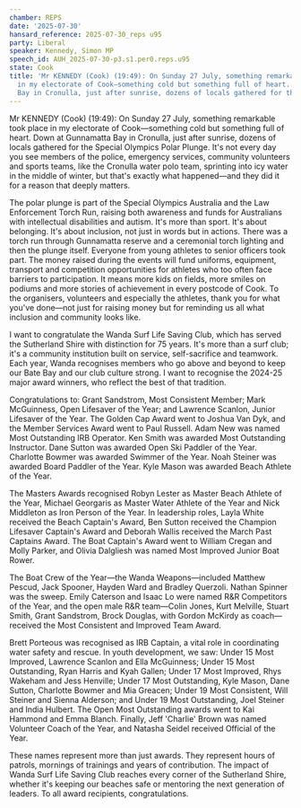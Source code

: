 ```yaml
---
chamber: REPS
date: '2025-07-30'
hansard_reference: 2025-07-30_reps u95
party: Liberal
speaker: Kennedy, Simon MP
speech_id: AUH_2025-07-30-p3.s1.per0.reps.u95
state: Cook
title: 'Mr KENNEDY (Cook) (19:49): On Sunday 27 July, something remarkable took place
  in my electorate of Cook—something cold but something full of heart. Down at Gunnamatta
  Bay in Cronulla, just after sunrise, dozens of locals gathered for the Special Ol...'
---
```


Mr KENNEDY (Cook) (19:49): On Sunday 27 July, something remarkable took place in my electorate of Cook—something cold but something full of heart. Down at Gunnamatta Bay in Cronulla, just after sunrise, dozens of locals gathered for the Special Olympics Polar Plunge. It's not every day you see members of the police, emergency services, community volunteers and sports teams, like the Cronulla water polo team, sprinting into icy water in the middle of winter, but that's exactly what happened—and they did it for a reason that deeply matters.

The polar plunge is part of the Special Olympics Australia and the Law Enforcement Torch Run, raising both awareness and funds for Australians with intellectual disabilities and autism. It's more than sport. It's about belonging. It's about inclusion, not just in words but in actions. There was a torch run through Gunnamatta reserve and a ceremonial torch lighting and then the plunge itself. Everyone from young athletes to senior officers took part. The money raised during the events will fund uniforms, equipment, transport and competition opportunities for athletes who too often face barriers to participation. It means more kids on fields, more smiles on podiums and more stories of achievement in every postcode of Cook. To the organisers, volunteers and especially the athletes, thank you for what you've done—not just for raising money but for reminding us all what inclusion and community looks like.

I want to congratulate the Wanda Surf Life Saving Club, which has served the Sutherland Shire with distinction for 75 years. It's more than a surf club; it's a community institution built on service, self-sacrifice and teamwork. Each year, Wanda recognises members who go above and beyond to keep our Bate Bay and our club culture strong. I want to recognise the 2024-25 major award winners, who reflect the best of that tradition.

Congratulations to: Grant Sandstrom, Most Consistent Member; Mark McGuinness, Open Lifesaver of the Year; and Lawrence Scanlon, Junior Lifesaver of the Year. The Golden Cap Award went to Joshua Van Dyk, and the Member Services Award went to Paul Russell. Adam New was named Most Outstanding IRB Operator. Ken Smith was awarded Most Outstanding Instructor. Dane Sutton was awarded Open Ski Paddler of the Year. Charlotte Bowmer was awarded Swimmer of the Year. Noah Steiner was awarded Board Paddler of the Year. Kyle Mason was awarded Beach Athlete of the Year.

The Masters Awards recognised Robyn Lester as Master Beach Athlete of the Year, Michael Georgaris as Master Water Athlete of the Year and Nick Middleton as Iron Person of the Year. In leadership roles, Layla White received the Beach Captain's Award, Ben Sutton received the Champion Lifesaver Captain's Award and Deborah Wallis received the March Past Captains Award. The Boat Captain's Award went to William Cregan and Molly Parker, and Olivia Dalgliesh was named Most Improved Junior Boat Rower.

The Boat Crew of the Year—the Wanda Weapons—included Matthew Pescud, Jack Spooner, Hayden Ward and Bradley Querzoli. Nathan Spinner was the sweep. Emily Caterson and Isaac Lo were named R&R Competitors of the Year, and the open male R&R team—Colin Jones, Kurt Melville, Stuart Smith, Grant Sandstrom, Brock Douglas, with Gordon McKirdy as coach—received the Most Consistent and Improved Team Award.

Brett Porteous was recognised as IRB Captain, a vital role in coordinating water safety and rescue. In youth development, we saw: Under 15 Most Improved, Lawrence Scanlon and Ella McGuinness; Under 15 Most Outstanding, Ryan Harris and Kyah Gallen; Under 17 Most Improved, Rhys Wakeham and Jess Henville; Under 17 Most Outstanding, Kyle Mason, Dane Sutton, Charlotte Bowmer and Mia Greacen; Under 19 Most Consistent, Will Steiner and Sienna Alderson; and Under 19 Most Outstanding, Joel Steiner and India Hulbert. The Open Most Outstanding awards went to Kai Hammond and Emma Blanch. Finally, Jeff 'Charlie' Brown was named Volunteer Coach of the Year, and Natasha Seidel received Official of the Year.

These names represent more than just awards. They represent hours of patrols, mornings of trainings and years of contribution. The impact of Wanda Surf Life Saving Club reaches every corner of the Sutherland Shire, whether it's keeping our beaches safe or mentoring the next generation of leaders. To all award recipients, congratulations.